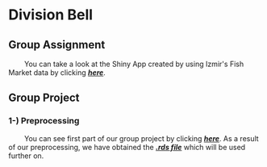 # Division Bell

## Group Assignment

&nbsp;&nbsp;&nbsp;&nbsp;&nbsp;&nbsp;&nbsp; You can take a look at the Shiny App created by using Izmir's Fish Market data by clicking ***[here](https://divisionbell.shinyapps.io/fishprice/)***.

## Group Project

### 1-) Preprocessing

&nbsp;&nbsp;&nbsp;&nbsp;&nbsp;&nbsp;&nbsp; You can see first part of our group project by clicking ***[here](https://pjournal.github.io/mef05g-division-bell/pre_processed.nb.html)***. As a result of our preprocessing, we have obtained the ***[.rds file](https://pjournal.github.io/mef05g-division-bell/natural_gas_data.rds)*** which will be used further on.
